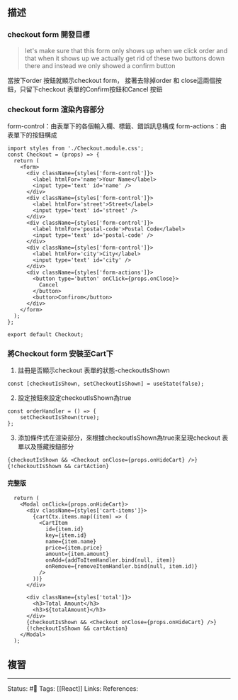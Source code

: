 
## 描述

### checkout form 開發目標

> let's make sure that this form only shows up when we click order and that when it shows up
> we actually get rid of these two buttons down there and instead we only showed a confirm button


當按下order 按鈕就顯示checkout form， 接著去除掉order 和 close這兩個按鈕，只留下checkout 表單的Confirm按鈕和Cancel 按鈕


### checkout form 渲染內容部分

form-control：由表單下的各個輸入欄、標籤、錯誤訊息構成
form-actions：由表單下的按鈕構成

```
import styles from './Checkout.module.css';
const Checkout = (props) => {
  return (
    <form>
      <div className={styles['form-control']}>
        <label htmlFor='name'>Your Name</label>
        <input type='text' id='name' />
      </div>
      <div className={styles['form-control']}>
        <label htmlFor='street'>Street</label>
        <input type='text' id='street' />
      </div>
      <div className={styles['form-control']}>
        <label htmlFor='postal-code'>Postal Code</label>
        <input type='text' id='postal-code' />
      </div>
      <div className={styles['form-control']}>
        <label htmlFor='city'>City</label>
        <input type='text' id='city' />
      </div>
      <div className={styles['form-actions']}>
        <button type='button' onClick={props.onClose}>
          Cancel
        </button>
        <button>Confirom</button>
      </div>
    </form>
  );
};

export default Checkout;
```


### 將Checkout form 安裝至Cart下

1.  註冊是否顯示checkout 表單的狀態-checkoutIsShown
```
const [checkoutIsShown, setCheckoutIsShown] = useState(false);
```

2. 設定按鈕來設定checkoutIsShown為true
```
const orderHandler = () => {
    setCheckoutIsShown(true);
};
```
3. 添加條件式在渲染部分，來根據checkoutIsShown為true來呈現checkout 表單以及隱藏按鈕部分
```
{checkoutIsShown && <Checkout onClose={props.onHideCart} />}
{!checkoutIsShown && cartAction}
```



#### 完整版
```
  return (
    <Modal onClick={props.onHideCart}>
      <div className={styles['cart-items']}>
        {cartCtx.items.map((item) => (
          <CartItem
            id={item.id}
            key={item.id}
            name={item.name}
            price={item.price}
            amount={item.amount}
            onAdd={addToItemHandler.bind(null, item)}
            onRemove={removeItemHandler.bind(null, item.id)}
          />
        ))}
      </div>

      <div className={styles['total']}>
        <h3>Total Amount</h3>
        <h3>${totalAmount}</h3>
      </div>
      {checkoutIsShown && <Checkout onClose={props.onHideCart} />}
      {!checkoutIsShown && cartAction}
    </Modal>
  );
```

## 複習


---
Status: #🌱 
Tags:
[[React]]
Links:
References:

